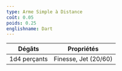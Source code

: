 ```yaml
---
type: Arme Simple à Distance
coût: 0.05
poids: 0.25
englishname: Dart
---
```

| Dégâts       | Propriétés           |
| ------------ | -------------------- |
| 1d4 perçants | Finesse, Jet (20/60) |
